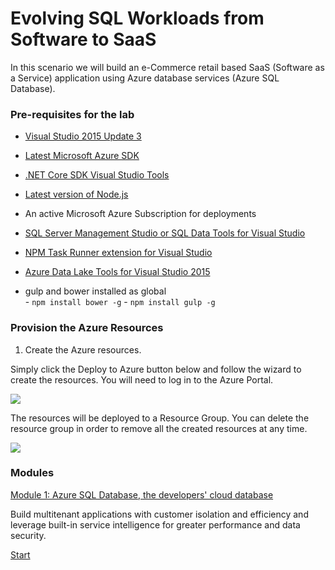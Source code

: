 # Evolving SQL Workloads from Software to SaaS

In this scenario we will build an e-Commerce retail based SaaS (Software as a Service) application using Azure database services (Azure SQL Database).

### Pre-requisites for the lab

-   [Visual Studio 2015 Update 3](https://msdn.microsoft.com/en-in/library/mt613162.aspx)

-   [Latest Microsoft Azure SDK](https://azure.microsoft.com/en-us/downloads/)

-   [.NET Core SDK Visual Studio Tools](https://www.microsoft.com/net/core#windows)

-   [Latest version of Node.js](https://nodejs.org/en/download/)

-   An active Microsoft Azure Subscription for deployments

-  [SQL Server Management Studio or SQL Data Tools for Visual Studio](https://go.microsoft.com/fwlink/?LinkID=824938)

-   [NPM Task Runner extension for Visual Studio](https://visualstudiogallery.msdn.microsoft.com/8f2f2cbc-4da5-43ba-9de2-c9d08ade4941)

-   [Azure Data Lake Tools for Visual Studio 2015](https://www.microsoft.com/en-us/download/details.aspx?id=49504)

-   gulp and bower installed as global  
        - `npm install bower -g`
        - `npm install gulp -g`

### Provision the Azure Resources

1. Create the Azure resources.
    
  Simply click the Deploy to Azure button below and follow the wizard to create the resources. You will need to log in to the Azure Portal.
                                                                     
  <a href="https://portal.azure.com/#create/Microsoft.Template/uri/https%3A%2F%2Fraw.githubusercontent.com%2Fibonilm%2Ftemplates%2Fmaster%2Ftemplatedata.json" target="_blank">
    <img src="http://azuredeploy.net/deploybutton.png"/>
  </a>

  The resources will be deployed to a Resource Group. You can delete the resource group in order to remove all the created resources at any time.

  ![](img/rg.png)

### Modules

<a href="./story_a_elasticdatabasepools/intro.md">Module 1: Azure SQL Database, the developers' cloud database</a>
    
  Build multitenant applications with customer isolation and efficiency and leverage built-in service intelligence for greater performance 
  and data security.


<a href="story_a_elasticdatabasepools//intro.md">Start</a>
